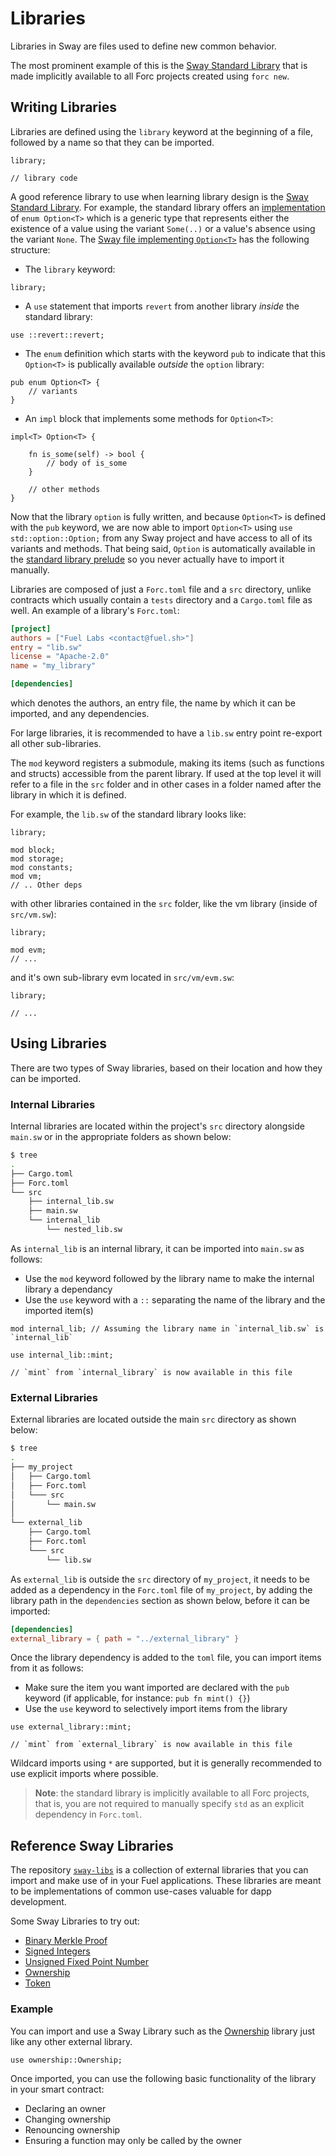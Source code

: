 # Libraries

<!-- This section should explain what a library is -->
<!-- library:example:start -->
Libraries in Sway are files used to define new common behavior.
<!-- library:example:end -->

The most prominent example of this is the [Sway Standard Library](../introduction/standard_library.md) that is made implicitly available to all Forc projects created using `forc new`.

## Writing Libraries

<!-- This section should explain how libraries are defined -->
<!-- def_lib:example:start -->
Libraries are defined using the `library` keyword at the beginning of a file, followed by a name so that they can be imported.
<!-- def_lib:example:end -->

```sway
library;

// library code
```

A good reference library to use when learning library design is the [Sway Standard Library](../introduction/standard_library.md). For example, the standard library offers an [implementation](https://github.com/FuelLabs/sway/blob/master/sway-lib-std/src/option.sw) of `enum Option<T>` which is a generic type that represents either the existence of a value using the variant `Some(..)` or a value's absence using the variant `None`. The [Sway file implementing `Option<T>`](https://github.com/FuelLabs/sway/blob/master/sway-lib-std/src/option.sw) has the following structure:

- The `library` keyword:

```sway
library;
```

- A `use` statement that imports `revert` from another library _inside_ the standard library:

```sway
use ::revert::revert;
```

- The `enum` definition which starts with the keyword `pub` to indicate that this `Option<T>` is publically available _outside_ the `option` library:

```sway
pub enum Option<T> {
    // variants
}
```

- An `impl` block that implements some methods for `Option<T>`:

```sway
impl<T> Option<T> {

    fn is_some(self) -> bool {
        // body of is_some
    }

    // other methods
}
```

Now that the library `option` is fully written, and because `Option<T>` is defined with the `pub` keyword, we are now able to import `Option<T>` using `use std::option::Option;` from any Sway project and have access to all of its variants and methods. That being said, `Option` is automatically available in the [standard library prelude](../introduction/standard_library.md#standard-library-prelude) so you never actually have to import it manually.

Libraries are composed of just a `Forc.toml` file and a `src` directory, unlike contracts which usually contain a `tests` directory and a `Cargo.toml` file as well. An example of a library's `Forc.toml`:

```toml
[project]
authors = ["Fuel Labs <contact@fuel.sh>"]
entry = "lib.sw"
license = "Apache-2.0"
name = "my_library"

[dependencies]
```

which denotes the authors, an entry file, the name by which it can be imported, and any dependencies.

For large libraries, it is recommended to have a `lib.sw` entry point re-export all other sub-libraries.

<!-- This section should explain the `mod` keyword -->
<!-- mod:example:start -->
The `mod` keyword registers a submodule, making its items (such as functions and structs) accessible from the parent library.
If used at the top level it will refer to a file in the `src` folder and in other cases in a folder named after the library in which it is defined.
<!-- mod:example:end -->

For example, the `lib.sw` of the standard library looks like:

```sway
library;

mod block;
mod storage;
mod constants;
mod vm;
// .. Other deps
```

with other libraries contained in the `src` folder, like the vm library (inside of `src/vm.sw`):

```sway
library;

mod evm;
// ...
```

and it's own sub-library evm located in `src/vm/evm.sw`:

```sway
library;

// ...
```

## Using Libraries

There are two types of Sway libraries, based on their location and how they can be imported.

### Internal Libraries

Internal libraries are located within the project's `src` directory alongside
`main.sw` or in the appropriate folders as shown below:

```bash
$ tree
.
├── Cargo.toml
├── Forc.toml
└── src
    ├── internal_lib.sw
    ├── main.sw
    └── internal_lib
        └── nested_lib.sw
```

As `internal_lib` is an internal library, it can be imported into `main.sw` as follows:

- Use the `mod` keyword followed by the library name to make the internal library a dependancy
- Use the `use` keyword with a `::` separating the name of the library and the imported item(s)

```sway
mod internal_lib; // Assuming the library name in `internal_lib.sw` is `internal_lib`

use internal_lib::mint;

// `mint` from `internal_library` is now available in this file
```

### External Libraries

External libraries are located outside the main `src` directory as shown below:

```bash
$ tree
.
├── my_project
│   ├── Cargo.toml
│   ├── Forc.toml
│   └─── src
│       └── main.sw
│
└── external_lib
    ├── Cargo.toml
    ├── Forc.toml
    └─── src
        └── lib.sw
```

As `external_lib` is outside the `src` directory of `my_project`, it needs to be added as a dependency in the `Forc.toml` file of `my_project`, by adding the library path in the `dependencies` section as shown below, before it can be imported:

```toml
[dependencies]
external_library = { path = "../external_library" }
```

Once the library dependency is added to the `toml` file, you can import items from it as follows:

- Make sure the item you want imported are declared with the `pub` keyword (if applicable, for instance: `pub fn mint() {}`)
- Use the `use` keyword to selectively import items from the library

```sway
use external_library::mint;

// `mint` from `external_library` is now available in this file
```

Wildcard imports using `*` are supported, but it is generally recommended to use explicit imports where possible.

> **Note**: the standard library is implicitly available to all Forc projects, that is, you are not required to manually specify `std` as an explicit dependency in `Forc.toml`.

## Reference Sway Libraries

The repository [`sway-libs`](https://github.com/FuelLabs/sway-libs/) is a collection of external libraries that you can import and make use of in your Fuel applications. These libraries are meant to be implementations of common use-cases valuable for dapp development.

Some Sway Libraries to try out:

- [Binary Merkle Proof](https://github.com/FuelLabs/sway-libs/tree/master/libs/merkle_proof)
- [Signed Integers](https://github.com/FuelLabs/sway-libs/tree/master/libs/signed_integers)
- [Unsigned Fixed Point Number](https://github.com/FuelLabs/sway-libs/tree/master/libs/fixed_point)
- [Ownership](https://github.com/FuelLabs/sway-libs/tree/master/libs/ownership)
- [Token](https://github.com/FuelLabs/sway-libs/tree/master/libs/token)

### Example

You can import and use a Sway Library such as the [Ownership](https://github.com/FuelLabs/sway-libs/tree/master/libs/ownership) library just like any other external library.

```sway
use ownership::Ownership;
```

Once imported, you can use the following basic functionality of the library in your smart contract:

- Declaring an owner
- Changing ownership
- Renouncing ownership
- Ensuring a function may only be called by the owner
